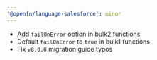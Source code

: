 ```yaml
---
'@openfn/language-salesforce': minor
---
```


- Add `failOnError` option in bulk2 functions
- Default `failOnError` to `true` in bulk1 functions
- Fix `v8.0.0` migration guide typos